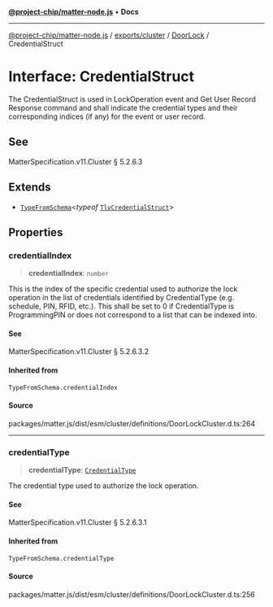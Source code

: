 [**@project-chip/matter-node.js**](../../../../../README.md) • **Docs**

***

[@project-chip/matter-node.js](../../../../../modules.md) / [exports/cluster](../../../README.md) / [DoorLock](../README.md) / CredentialStruct

# Interface: CredentialStruct

The CredentialStruct is used in LockOperation event and Get User Record Response command and shall indicate the
credential types and their corresponding indices (if any) for the event or user record.

## See

MatterSpecification.v11.Cluster § 5.2.6.3

## Extends

- [`TypeFromSchema`](../../../../tlv/README.md#typefromschemas)\<*typeof* [`TlvCredentialStruct`](../README.md#tlvcredentialstruct)\>

## Properties

### credentialIndex

> **credentialIndex**: `number`

This is the index of the specific credential used to authorize the lock operation in the list of credentials
identified by CredentialType (e.g. schedule, PIN, RFID, etc.). This shall be set to 0 if CredentialType is
ProgrammingPIN or does not correspond to a list that can be indexed into.

#### See

MatterSpecification.v11.Cluster § 5.2.6.3.2

#### Inherited from

`TypeFromSchema.credentialIndex`

#### Source

packages/matter.js/dist/esm/cluster/definitions/DoorLockCluster.d.ts:264

***

### credentialType

> **credentialType**: [`CredentialType`](../enumerations/CredentialType.md)

The credential type used to authorize the lock operation.

#### See

MatterSpecification.v11.Cluster § 5.2.6.3.1

#### Inherited from

`TypeFromSchema.credentialType`

#### Source

packages/matter.js/dist/esm/cluster/definitions/DoorLockCluster.d.ts:256

